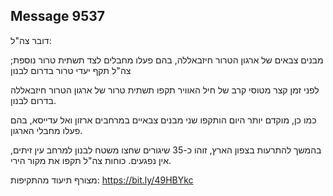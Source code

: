 ## Message 9537

דובר צה"ל:

מבנים צבאים של ארגון הטרור חיזבאללה, בהם פעלו מחבלים לצד תשתית טרור נוספת; צה"ל תקף יעדי טרור בדרום לבנון

לפני זמן קצר מטוסי קרב של חיל האוויר תקפו תשתית טרור של ארגון הטרור חיזבאללה בדרום לבנון.

כמו כן, מוקדם יותר היום הותקפו שני מבנים צבאיים במרחבים ארזון ואל עדייסא, בהם פעלו מחבלי הארגון.

בהמשך להתרעות בצפון הארץ, זוהו כ-35 שיגורים שחצו משטח לבנון למרחב עין זיתים, אין נפגעים.
כוחות צה"ל תקפו את מקור הירי.

מצורף תיעוד מהתקיפות: https://bit.ly/49HBYkc

